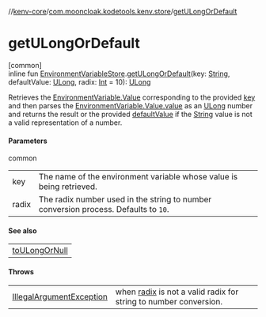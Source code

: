 //[kenv-core](../../index.md)/[com.mooncloak.kodetools.kenv.store](index.md)/[getULongOrDefault](get-u-long-or-default.md)

# getULongOrDefault

[common]\
inline fun [EnvironmentVariableStore](-environment-variable-store/index.md).[getULongOrDefault](get-u-long-or-default.md)(key: [String](https://kotlinlang.org/api/latest/jvm/stdlib/kotlin/-string/index.html), defaultValue: [ULong](https://kotlinlang.org/api/latest/jvm/stdlib/kotlin/-u-long/index.html), radix: [Int](https://kotlinlang.org/api/latest/jvm/stdlib/kotlin/-int/index.html) = 10): [ULong](https://kotlinlang.org/api/latest/jvm/stdlib/kotlin/-u-long/index.html)

Retrieves the [EnvironmentVariable.Value](../com.mooncloak.kodetools.kenv/-environment-variable/-value/index.md) corresponding to the provided [key](get-u-long-or-default.md) and then parses the [EnvironmentVariable.Value.value](https://kotlinlang.org/api/latest/jvm/stdlib/kotlin/-string/index.html) as an [ULong](https://kotlinlang.org/api/latest/jvm/stdlib/kotlin/-u-long/index.html) number and returns the result or the provided [defaultValue](get-u-long-or-default.md) if the [String](https://kotlinlang.org/api/latest/jvm/stdlib/kotlin/-string/index.html) value is not a valid representation of a number.

#### Parameters

common

| | |
|---|---|
| key | The name of the environment variable whose value is being retrieved. |
| radix | The radix number used in the string to number conversion process. Defaults to `10`. |

#### See also

| |
|---|
| [toULongOrNull](https://kotlinlang.org/api/latest/jvm/stdlib/kotlin.text/index.html) |

#### Throws

| | |
|---|---|
| [IllegalArgumentException](https://kotlinlang.org/api/latest/jvm/stdlib/kotlin/-illegal-argument-exception/index.html) | when [radix](get-u-long-or-default.md) is not a valid radix for string to number conversion. |
